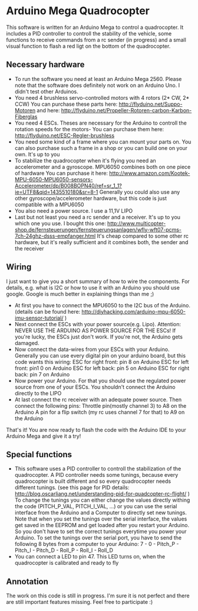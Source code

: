 # Arduino Mega Quadrocopter
This software is written for an Arduino Mega to control a quadrocopter.
It includes a PID controller to controll the stability of the vehicle, some functions to receive commands from a rc sender (in progress) and a small visual function to flash a red ligt on the bottom of the quadrocopter.

## Necessary hardware
- To run the software you need at least an Arduino Mega 2560. Please note that the software does definitely not work on an Arduino Uno. I didn't test other Arduinos.
- You need 4 brushless servo-controlled motors with 4 rotors (2* CW, 2* CCW)
  You can purchase these parts here: http://flyduino.net/Suppo-Motoren and here: http://flyduino.net/Propeller-Rotoren-carbon-Karbon-Fiberglas
- You need 4 ESCs. Theses are necessary for the Arduino to controll the rotation speeds for the motors-
  You can purchase them here: http://flyduino.net/ESC-Regler-brushless
- You need some kind of a frame where you can mount your parts on. You can also purchase such a frame in a shop or you can build one on your own. It's up to you
- To stabilize the quadrocopter when it's flying you need an accelerometer and a gyroscope. MPU6050 combines both on one piece of hardware
  You can purchase it here: http://www.amazon.com/Kootek-MPU-6050-MPU6050-sensors-Accelerometer/dp/B008BOPN40/ref=sr_1_1?ie=UTF8&qid=1435510180&sr=8-1
  Generally you could also use any other gyroscope/accelerometer hardware, but this code is just compatible with a MPU6050
- You also need a power source. I use a 11,1V LIPO
- Last but not least you need a rc sender and a receiver. It's up to you which one you use. I bought this one:
   http://www.multicopter-shop.de/fernsteuerungen/fernsteuerungsanlagen/wfly-wft07-pcms-7ch-24ghz-dsss-empfanger.html
   It's cheap compared to some other rc hardware, but it's really sufficient and it combines both, the sender and the receiver
   
## Wiring
I just want to give you a short summary of how to wire the components. For details, e.g. what is I2C or how to use it with an Arduino you should use google. Google is much better in explaining things than me ;)
- At first you have to connect the MPU6050 to the I2C bus of the Arduino. (details can be found here: http://diyhacking.com/arduino-mpu-6050-imu-sensor-tutorial/ )
- Next connect the ESCs with your power source(e.g. Lipo). Attention: NEVER USE THE ARDUINO AS POWER SOURCE FOR THE ESCs! If you're lucky, the ESCs just don't work. If you're not, the Arduino gets damaged.
- Now connect the data-wires from your ESCs with your Arduino. Generally you can use every digital pin on your arduino board, but this code wants this wiring:
  ESC for right front: pin 8 on Arduino
  ESC for left front: pin1 0 on Arduino
  ESC for left back: pin 5 on Arduino
  ESC for right back: pin 7 on Arduino
- Now power your Arduino. For that you should use the regulated power source from one of your ESCs. You shouldn't connect the Arduino directly to the LIPO
- At last connect the rc receiver with an adequate power source. Then connect the following pins:
  Throttle pin(mostly channel 3) to A8 on the Arduino
  A pin for a flip switch (my rc uses channel 7 for that) to A9 on the Arduino
  
That's it! You are now ready to flash the code with the Arduino IDE to your Arduino Mega and give it a try!

## Special functions
- This software uses a PID controller to controll the stabilization of the quadrocopter. A PID controller needs some tunings, because every quadrocopter is built different and so every quadrocopter needs different tunings. (see this page for PID details: http://blog.oscarliang.net/understanding-pid-for-quadcopter-rc-flight/ )
  To change the tunings you can either change the values directly withing the code (PITCH_P_VAL, PITCH_I_VAL, ...) or you can use the serial interface from the Arduino and a Computer to directly set new tunings. Note that when you set the tunings over the serial interface, the values get saved in the EEPROM and get loaded after you restart your Arduino. So you don't have to set the correct tunings everytime you power your Arduino.
  To set the tunings over the serial port, you have to send the following 8 bytes from a computer to your Arduino: 7   -   0   -   Pitch_P   -   Pitch_I   -   Pitch_D   -   Roll_P   -   Roll_I   -   Roll_D
- You can connect a LED to pin 47. This LED turns on, when the quadrocopter is calibrated and ready to fly

## Annotation
The work on this code is still in progress. I'm sure it is not perfect and there are still important features missing. Feel free to participate :)
